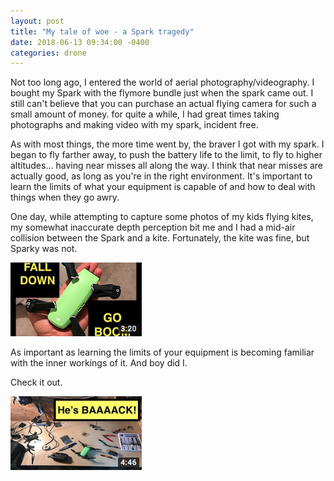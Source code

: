 ```yaml
---
layout: post
title: "My tale of woe - a Spark tragedy"
date: 2018-06-13 09:34:00 -0400
categories: drone
---
```

Not too long ago, I entered the world of aerial photography/videography.  I bought my Spark with the flymore bundle just when the spark came out.  I still can't believe that you can purchase an actual flying camera for such a small amount of money.  for quite a while, I had great times taking photographs and making video with my spark, incident free.  

As with most things, the more time went by, the braver I got with my spark.  I began to fly farther away, to push the battery life to the limit, to fly to higher altitudes... having near misses all along the way.  I think that near misses are actually good, as long as you're in the right environment.  It's important to learn the limits of what your equipment is capable of and how to deal with things when they go awry.

One day, while attempting to capture some photos of my kids flying kites, my somewhat inaccurate depth perception bit me and I had a mid-air collision between the Spark and a kite.  Fortunately, the kite was fine, but Sparky was not.

[![Spark Crash](https://raw.githubusercontent.com/robertwsimpson/images/master/forblog/drone1.png "Spark Crash")](https://www.youtube.com/watch?v=UXCz8DI_fKk)

As important as learning the limits of your equipment is becoming familiar with the inner workings of it.  And boy did I.  

Check it out.

[![Spark Rebuild](https://raw.githubusercontent.com/robertwsimpson/images/master/forblog/drone2.png "Spark Rebuild")](https://www.youtube.com/watch?v=ke9swlBUV3E)